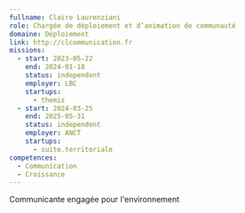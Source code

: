 ```yaml
---
fullname: Claire Laurenziani
role: Chargée de déploiement et d’animation de communauté
domaine: Déploiement
link: http://clcommunication.fr
missions:
  - start: 2023-05-22
    end: 2024-01-18
    status: independent
    employer: LBC
    startups:
      - themis
  - start: 2024-03-25
    end: 2025-05-31
    status: independent
    employer: ANCT
    startups:
      - suite.territoriale
competences:
  - Communication
  - Croissance
---
```

Communicante engagée pour l'environnement
